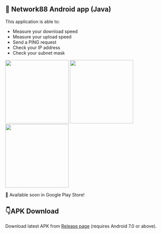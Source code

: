 <h2>📱 Network88 Android app (Java)</h2>
<p>This application is able to:</p>
<ul>
<li>Measure your download speed</li>
<li>Measure your upload speed</li>
<li>Send a PING request</li>
<li>Check your IP address</li>
<li>Check your subnet mask</li>
</ul>

<img src = "https://user-images.githubusercontent.com/92042731/230795094-5b5008d4-585a-4455-85f9-dc25acddcb24.jpg" width="200px"> <img src = "https://user-images.githubusercontent.com/92042731/230795096-3538a24f-462e-409a-9021-c47479b57097.jpg" width="200px"> <img src = "https://user-images.githubusercontent.com/92042731/230795095-d6f45a2b-81a5-4568-816e-843488554347.jpg" width="200px">

🛒 Available soon in Google Play Store!

<h2><b>👇APK Download</b></h2>
Download latest APK from <a href = "https://github.com/piotrrosinski77/Network88-Android/releases">Release page</a> (requires Android 7.0 or above).
